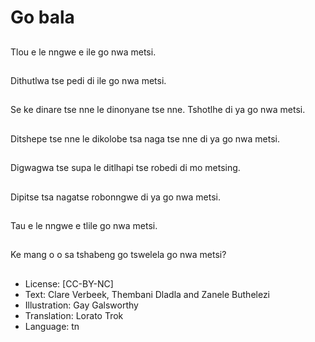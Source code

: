 # Go bala

##
Tlou e le nngwe e ile go
nwa metsi.

##
Dithutlwa tse pedi di ile
go nwa metsi.

##
Se ke dinare tse nne le
dinonyane tse nne.
Tshotlhe di ya go nwa
metsi.

##
Ditshepe tse nne le
dikolobe tsa naga tse
nne di ya go nwa metsi.

##
Digwagwa tse supa le
ditlhapi tse robedi di
mo metsing.

##
Dipitse tsa nagatse
robonngwe di ya go
nwa metsi.

##
Tau e le nngwe e tlile go
nwa metsi.

##
Ke mang o o sa
tshabeng go tswelela
go nwa metsi?

##
* License: [CC-BY-NC]
* Text: Clare Verbeek, Thembani Dladla and Zanele Buthelezi
* Illustration: Gay Galsworthy
* Translation: Lorato Trok
* Language: tn
